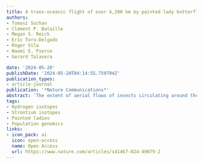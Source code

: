 ```yaml
---
title: A trans-oceanic flight of over 4,200 km by painted lady butterflies
authors:
- Tomasz Suchan
- Clement P. Bataille
- Megan S. Reich
- Eric Toro-Delgado
- Roger Vila
- Naomi E. Pierce
- Gerard Talavera

date: '2024-05-20'
publishDate: '2024-05-20T04:14:55.759794Z'
publication_types:
- article-journal
publication: '*Nature Communications*'
abstract: 'The extent of aerial flows of insects circulating around the planet and their impact on ecosystems and biogeography remain enigmatic because of methodological challenges. Here we report a transatlantic crossing by <i>Vanessa cardui</i> butterflies spanning at least 4200 km, from West Africa to South America (French Guiana) and lasting between 5 and 8 days. Even more, we infer a likely natal origin for these individuals in Western Europe, and the journey Europe-Africa-South America could expand to 7000 km or more. This discovery was possible through an integrative approach, including coastal field surveys, wind trajectory modelling, genomics, pollen metabarcoding, ecological niche modelling, and multi-isotope geolocation of natal origins. The overall journey, which was energetically feasible only if assisted by winds, is among the longest documented for individual insects, and potentially the first verified transatlantic crossing. Our findings suggest that we may be underestimating transoceanic dispersal in insects and highlight the importance of aerial highways connecting continents by trade winds.'
tags:
- Hydrogen isotopes
- Strontium isotopes
- Painted ladies
- Population genomics
links:
- icon_pack: ai
  icon: open-access
  name: Open Access
  url: https://www.nature.com/articles/s41467-024-49079-2
---
```

